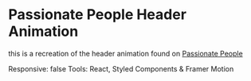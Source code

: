# Passionate People Header Animation

this is a recreation of the header animation found on [Passionate People](https://passionatepeople.io)

Responsive: false
Tools: React, Styled Components & Framer Motion
